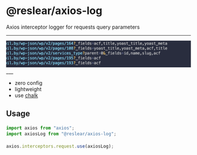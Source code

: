 # @reslear/axios-log

Axios interceptor logger for requests query parameters

---

<img src="https://raw.githubusercontent.com/reslear/whale/main/packages/axios-log/media/thumb.png" width="584">
___

- zero config
- lightweight
- use [chalk](https://github.com/chalk/chalk)

## Usage

```ts
import axios from "axios";
import axiosLog from "@reslear/axios-log";

axios.interceptors.request.use(axiosLog);
```
